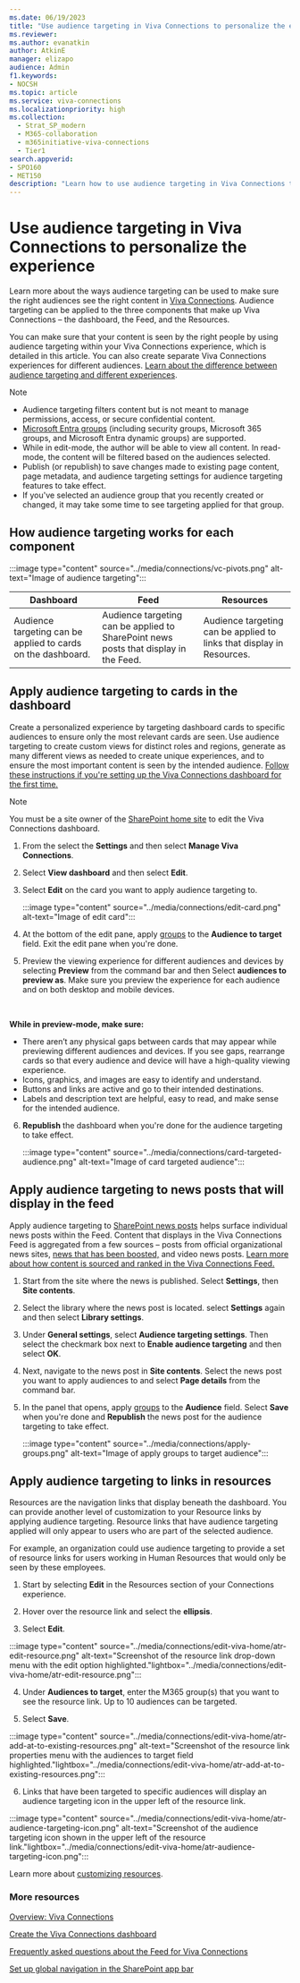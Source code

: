 ```yaml
---
ms.date: 06/19/2023
title: "Use audience targeting in Viva Connections to personalize the experience"
ms.reviewer: 
ms.author: evanatkin
author: AtkinE
manager: elizapo
audience: Admin
f1.keywords:
- NOCSH
ms.topic: article
ms.service: viva-connections
ms.localizationpriority: high
ms.collection:
  - Strat_SP_modern
  - M365-collaboration
  - m365initiative-viva-connections
  - Tier1
search.appverid:
- SPO160
- MET150
description: "Learn how to use audience targeting in Viva Connections to personalize the experience"
---
```


# Use audience targeting in Viva Connections to personalize the experience

Learn more about the ways audience targeting can be used to make sure the right audiences see the right content in [Viva Connections](viva-connections-overview.md). Audience targeting can be applied to the three components that make up Viva Connections – the dashboard, the Feed, and the Resources.

You can make sure that your content is seen by the right people by using audience targeting within your Viva Connections experience, which is detailed in this article. You can also create separate Viva Connections experiences for different audiences. [Learn about the difference between audience targeting and different experiences](set-up-admin-center.md#when-to-use-a-separate-experience-vs-dashboard-card-level-targeting).

> [!NOTE]
>
> - Audience targeting filters content but is not meant to manage permissions, access, or secure confidential content.
> - [Microsoft Entra groups](/microsoft-365/community/all-about-groups) (including security groups, Microsoft 365 groups, and Microsoft Entra dynamic groups) are supported.
> - While in edit-mode, the author will be able to view all content. In read-mode, the content will be filtered based on the audiences selected.  
> - Publish (or republish) to save changes made to existing page content, page metadata, and audience targeting settings for audience targeting features to take effect.  
> - If you've selected an audience group that you recently created or changed, it may take some time to see targeting applied for that group.

## How audience targeting works for each component

:::image type="content" source="../media/connections/vc-pivots.png" alt-text="Image of audience targeting":::

|Dashboard   |Feed  |Resources   |
|---------|---------|---------|
|Audience targeting can be applied to cards on the dashboard.       |  Audience targeting can be applied to SharePoint news posts that display in the Feed.         |   Audience targeting can be applied to links that display in Resources.      |

## Apply audience targeting to cards in the dashboard

Create a personalized experience by targeting dashboard cards to specific audiences to ensure only the most relevant cards are seen. Use audience targeting to create custom views for distinct roles and regions, generate as many different views as needed to create unique experiences, and to ensure the most important content is seen by the intended audience. [Follow these instructions if you're setting up the Viva Connections dashboard for the first time.](create-dashboard.md)

> [!NOTE]
> You must be a site owner of the [SharePoint home site](/sharepoint/home-site) to edit the Viva Connections dashboard.

1. From the select the **Settings** and then select **Manage Viva Connections**.
2. Select **View dashboard** and then select **Edit**.
3. Select **Edit** on the card you want to apply audience targeting to.

    :::image type="content" source="../media/connections/edit-card.png" alt-text="Image of edit card":::

4. At the bottom of the edit pane, apply [groups](/microsoft-365/community/all-about-groups) to the **Audience to target** field. Exit the edit pane when you're done.
5. Preview the viewing experience for different audiences and devices by selecting **Preview** from the command bar and then Select **audiences to preview as**. Make sure you preview the experience for each audience and on both desktop and mobile devices.
<br>

   **While in preview-mode, make sure:**

   - There aren’t any physical gaps between cards that may appear while previewing different audiences and devices. If you see gaps, rearrange cards so that every audience and device will have a high-quality viewing experience.
   - Icons, graphics, and images are easy to identify and understand.
   - Buttons and links are active and go to their intended destinations.
   - Labels and description text are helpful, easy to read, and make sense for the intended audience.

6. **Republish** the dashboard when you're done for the audience targeting to take effect.

    :::image type="content" source="../media/connections/card-targeted-audience.png" alt-text="Image of card targeted audience":::

## Apply audience targeting to news posts that will display in the feed  

Apply audience targeting to [SharePoint news posts](https://support.microsoft.com/office/create-and-share-news-on-your-sharepoint-sites-495f8f1a-3bef-4045-b33a-55e5abe7aed7) helps surface individual news posts within the Feed. Content that displays in the Viva Connections Feed is aggregated from a few sources – posts from official organizational news sites, [news that has been boosted,](https://support.microsoft.com/office/boost-sharepoint-news-from-organization-news-sites-46ad8dc5-8f3b-4d81-853d-8bbbdd0f9c83#:~:text=%20%20%201%20On%20your%20organization%20news,the%20order%20in%20which%20they%20should...%20More%20) and video news posts. [Learn more about how content is sourced and ranked in the Viva Connections Feed.](faqs-viva-connections-feed.md)

1. Start from the site where the news is published. Select **Settings**, then **Site contents**.

2. Select the library where the news post is located. select **Settings** again and then select **Library settings**.

3. Under **General settings**, select **Audience targeting settings**. Then select the checkmark box next to **Enable audience targeting** and then select **OK**.

4. Next, navigate to the news post in **Site contents**. Select the news post you want to apply audiences to and select **Page details** from the command bar.  

5. In the panel that opens, apply [groups](/microsoft-365/community/all-about-groups) to the **Audience** field. Select **Save** when you're done and **Republish** the news post for the audience targeting to take effect.

    :::image type="content" source="../media/connections/apply-groups.png" alt-text="Image of apply groups to target audience":::

## Apply audience targeting to links in resources  

Resources are the navigation links that display beneath the dashboard. You can provide another level of customization to your Resource links by applying audience targeting. Resource links that have audience targeting applied will only appear to users who are part of the selected audience.

For example, an organization could use audience targeting to provide a set of resource links for users working in Human Resources that would only be seen by these employees.

1. Start by selecting **Edit** in the Resources section of your Connections experience.

2. Hover over the resource link and select the **ellipsis**.

3. Select **Edit**.

:::image type="content" source="../media/connections/edit-viva-home/atr-edit-resource.png" alt-text="Screenshot of the resource link drop-down menu with the edit option highlighted."lightbox="../media/connections/edit-viva-home/atr-edit-resource.png":::

4. Under **Audiences to target**, enter the M365 group(s) that you want to see the resource link. Up to 10 audiences can be targeted.

5. Select **Save**.

:::image type="content" source="../media/connections/edit-viva-home/atr-add-at-to-existing-resources.png" alt-text="Screenshot of the resource link properties menu with the audiences to target field highlighted."lightbox="../media/connections/edit-viva-home/atr-add-at-to-existing-resources.png":::

6. Links that have been targeted to specific audiences will display an audience targeting icon in the upper left of the resource link.

:::image type="content" source="../media/connections/edit-viva-home/atr-audience-targeting-icon.png" alt-text="Screenshot of the audience targeting icon shown in the upper left of the resource link."lightbox="../media/connections/edit-viva-home/atr-audience-targeting-icon.png":::

Learn more about [customizing resources](edit-viva-home.md#customize-resources).

### More resources

[Overview: Viva Connections](viva-connections-overview.md)

[Create the Viva Connections dashboard](create-dashboard.md)  

[Frequently asked questions about the Feed for Viva Connections](faqs-viva-connections-feed.md)

[Set up global navigation in the SharePoint app bar](sharepoint-app-bar.md)  
